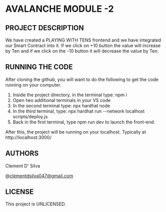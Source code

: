 # AVALANCHE MODULE -2


## PROJECT DESCRIPTION


We have created a PLAYING WITH TENS frontend and we have integrated our Smart Contract into it. If we click on +10 button the value will increase by Ten and if we click on the -10 button it will decrease the value by Ten.

## RUNNING THE CODE 


After cloning the github, you will want to do the following to get the code running on your computer.

1. Inside the project directory, in the terminal type: npm i
2. Open two additional terminals in your VS code
3. In the second terminal type: npx hardhat node
4. In the third terminal, type: npx hardhat run --network localhost scripts/deploy.js
5. Back in the first terminal, type npm run dev to launch the front-end.

After this, the project will be running on your localhost. 
Typically at http://localhost:3000/

## AUTHORS


Clement D' Silva

@clementdsilva047@gmail.com


## LICENSE


This project is UNLICENSED. 
